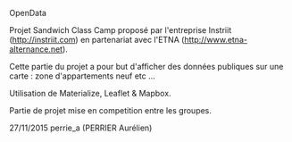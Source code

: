 OpenData

Projet Sandwich Class Camp proposé par l'entreprise Instriit (http://instriit.com) en partenariat avec l'ETNA (http://www.etna-alternance.net).

Cette partie du projet a pour but d'afficher des données publiques sur une carte : zone d'appartements neuf etc ...

Utilisation de Materialize, Leaflet & Mapbox.

Partie de projet mise en competition entre les groupes.

27/11/2015
perrie_a (PERRIER Aurélien)